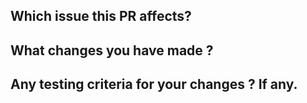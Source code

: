 ## Which issue this PR affects?


## What changes you have made ?


## Any testing criteria for your changes ? If any.



